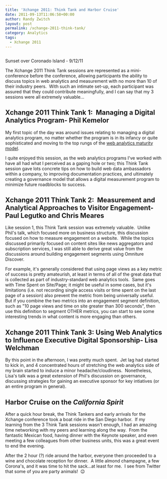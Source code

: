 ```yaml
---
title: 'Xchange 2011: Think Tank and Harbor Cruise'
date: 2011-09-13T11:06:58+00:00
author: Randy Zwitch
layout: post
permalink: /xchange-2011-think-tank/
category: Analytics
tags:
  - Xchange 2011
---
```

<div id="attachment_558" style="width: 637px" class="wp-caption aligncenter">
  <img class="size-full wp-image-558" title="sunset-san-diego-harbor" src="http://i0.wp.com/randyzwitch.com/wp-content/uploads/2011/09/sunset-san-diego-harbor.jpg?fit=627%2C338" alt="" srcset="http://i0.wp.com/randyzwitch.com/wp-content/uploads/2011/09/sunset-san-diego-harbor.jpg?w=627 627w, http://i0.wp.com/randyzwitch.com/wp-content/uploads/2011/09/sunset-san-diego-harbor.jpg?resize=300%2C161 300w, http://i0.wp.com/randyzwitch.com/wp-content/uploads/2011/09/sunset-san-diego-harbor.jpg?resize=500%2C269 500w" sizes="(max-width: 627px) 100vw, 627px" data-recalc-dims="1" />

  <p class="wp-caption-text">
    Sunset over Coronado Island - 9/12/11
  </p>
</div>

The Xchange 2011 Think Tank sessions are represented as a mini-conference before the conference, allowing participants the ability to discuss topics in web analytics and measurement with no more than 10 of their industry peers.  With such an intimate set-up, each participant was assured that they could contribute meaningfully, and I can say that my 3 sessions were all extremely valuable...



## Xchange 2011 Think Tank 1:  Managing a Digital Analytics Program- Phil Kemelor

My first topic of the day was around issues relating to managing a digital analytics program, no matter whether the program is in its infancy or quite sophisticated and moving to the top rungs of the <a title="Web Analytics Maturity Model" href="http://blog.immeria.net/2009/05/web-analytics-maturity-model.html" target="_blank">web analytics maturity model</a>.

I quite enjoyed this session, as the web analytics programs I've worked with have all had what I perceived as a gaping hole or two; this Think Tank session gave lots concrete tips on how to build web data ambassadors within a company, to improving documentation practices, and ultimately creating a governance model that allows a digital measurement program to minimize future roadblocks to success.





## Xchange 2011 Think Tank 2:  Measurement and Analytical Approaches to Visitor Engagement- Paul Legutko and Chris Meares

Like session 1, this Think Tank session was extremely valuable.  Unlike Phil's talk, which focused more on business structure, this discussion focused on how to measure engagement on a website.  While the topics discussed primarily focused on content sites like news aggregators and subscription services, I was still able to derive great value from the discussions around building engagement segments using Omniture Discover.

For example, it's generally considered that using page views as a key metric of success is pretty amateurish, at least in terms of all of the great data that is collected as part of industry-standard web analytics tools.  Same goes with Time Spent on Site/Page; it might be useful in some cases, but it's limitations (i.e. not recording single access visits or time spent on the last page of a session) also prevent the metric from being universally useful.  But if you combine the two metrics into an engagement segment definition, such as "10 page views and time on site greater than 300 seconds", then use this definition to segment OTHER metrics, you can start to see some interesting trends in what content is more engaging than others.

## Xchange 2011 Think Tank 3: Using Web Analytics to Influence Executive Digital Sponsorship- Lisa Welchman

By this point in the afternoon, I was pretty much spent.  Jet lag had started to kick in, and 4 concentrated hours of stretching the web analytics side of my brain started to induce a minor headache/cloudiness.  Nonetheless, Lisa's talk was a great extension of Phil's discussion on governance, discussing strategies for gaining an executive sponsor for key intiatives (or an entire program in general).

## Harbor Cruise on the _California Spirit_

After a quick hour break, the Think Tankers and early arrivals for the Xchange conference took a boat ride in the San Diego harbor.  If my learning from the 3 Think Tank sessions wasn't enough, I had an amazing time networking with my peers and learning along the way.  From the fantastic Mexican food, having dinner with the Keynote speaker, and even meeting a few colleagues from other business units, this was a great event to end the evening.

After the 2 hour (?) ride around the harbor, everyone then proceeded to a wine and chocolate reception for dinner.  A little almond champagne, a few Corona's, and it was time to hit the sack...at least for me.  I see from Twitter that some of you are party animals!  😉
